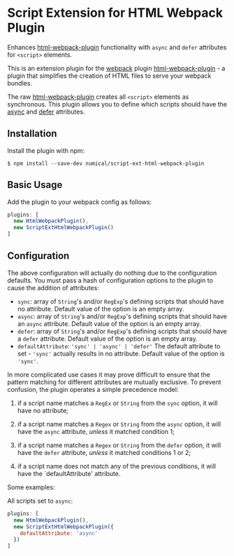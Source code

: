 Script Extension for HTML Webpack Plugin
========================================
Enhances [html-webpack-plugin](https://github.com/ampedandwired/html-webpack-plugin)
functionality with `async` and `defer` attributes for `<script>` elements. 

This is an extension plugin for the [webpack](http://webpack.github.io) plugin [html-webpack-plugin](https://github.com/ampedandwired/html-webpack-plugin) - a plugin that simplifies the creation of HTML files to serve your webpack bundles.

The raw [html-webpack-plugin](https://github.com/ampedandwired/html-webpack-plugin) creates all `<script>` elements as synchronous.  This plugin allows you to define which scripts should have the [async](https://developer.mozilla.org/en-US/docs/Web/HTML/Element/script#Attributes) and [defer](https://developer.mozilla.org/en-US/docs/Web/HTML/Element/script#Attributes) attributes.

Installation
------------
Install the plugin with npm:
```shell
$ npm install --save-dev numical/script-ext-html-webpack-plugin
```

Basic Usage
-----------
Add the plugin to your webpack config as follows: 

```javascript
plugins: [
  new HtmlWebpackPlugin(),
  new ScriptExtHtmlWebpackPlugin()
]  
```

Configuration
-------------
The above configuration will actually do nothing due to the configuration defaults.
You must pass a hash of configuration options to the plugin to cause the addition of attributes:
- `sync`: array of `String`'s and/or `RegExp`'s defining scripts that should have no
attribute.  Default value of the option is an empty array.
- `async`: array of `String`'s and/or `RegExp`'s defining scripts that should have an `async` attribute.  Default value of the option is an empty array.
- `defer`: array of `String`'s and/or `RegExp`'s defining scripts that should have a `defer` attribute.  Default value of the option is an empty array.
- `defaultAttribute`: `'sync' | 'async' | 'defer'` The default attribute to set - `'sync'` actually results in no attribute. Default value of the option is `'sync'`.

In more complicated use cases it may prove difficult to ensure that the pattern matching for different attributes are mutually exclusive.  To prevent confusion, the plugin operates a simple precedence model:

1. if a script name matches a `RegEx` or `String` from the `sync` option, it will have no attribute;

2. if a script name matches a `Regex` or `String` from the `async` option, it will have the `async` attribute, *unless* it matched condition 1;

3. if a script name matches a `Regex` or `String` from the `defer` option, it will have the `defer`
   attribute, *unless* it matched conditions 1 or 2;

4. if a script name does not match any of the previous conditions, it will have the `defaultAttribute' attribute.

Some examples:

All scripts set to `async`:
```javascript
plugins: [
  new HtmlWebpackPlugin(),
  new ScriptExtHtmlWebpackPlugin({
    defaultAttribute: 'async'
  })
]  
```


